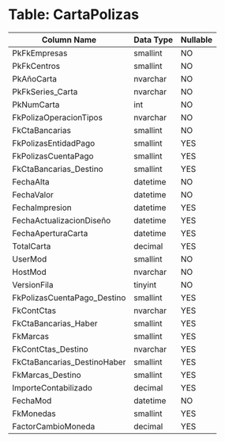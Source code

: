 # Table: CartaPolizas

| Column Name | Data Type | Nullable |
|-------------|-----------|----------|
| PkFkEmpresas | smallint | NO |
| PkFkCentros | smallint | NO |
| PkAñoCarta | nvarchar | NO |
| PkFkSeries_Carta | nvarchar | NO |
| PkNumCarta | int | NO |
| FkPolizaOperacionTipos | nvarchar | NO |
| FkCtaBancarias | smallint | NO |
| FkPolizasEntidadPago | smallint | YES |
| FkPolizasCuentaPago | smallint | YES |
| FkCtaBancarias_Destino | smallint | YES |
| FechaAlta | datetime | NO |
| FechaValor | datetime | NO |
| FechaImpresion | datetime | YES |
| FechaActualizacionDiseño | datetime | YES |
| FechaAperturaCarta | datetime | YES |
| TotalCarta | decimal | YES |
| UserMod | smallint | NO |
| HostMod | nvarchar | NO |
| VersionFila | tinyint | NO |
| FkPolizasCuentaPago_Destino | smallint | YES |
| FkContCtas | nvarchar | YES |
| FkCtaBancarias_Haber | smallint | YES |
| FkMarcas | smallint | YES |
| FkContCtas_Destino | nvarchar | YES |
| FkCtaBancarias_DestinoHaber | smallint | YES |
| FkMarcas_Destino | smallint | YES |
| ImporteContabilizado | decimal | YES |
| FechaMod | datetime | NO |
| FkMonedas | smallint | YES |
| FactorCambioMoneda | decimal | YES |

